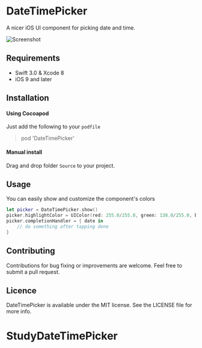 # DateTimePicker

A nicer iOS UI component for picking date and time.

![Screenshot](https://raw.githubusercontent.com/itsmeichigo/DateTimePicker/master/screenshot.png)

## Requirements

- Swift 3.0 & Xcode 8
- iOS 9 and later

## Installation

#### Using Cocoapod

Just add the following to your `podfile`
> pod 'DateTimePicker'

#### Manual install

Drag and drop folder `Source` to your project.


## Usage

You can easily show and customize the component's colors

```Swift
let picker = DateTimePicker.show()
picker.highlightColor = UIColor(red: 255.0/255.0, green: 138.0/255.0, blue: 138.0/255.0, alpha: 1)
picker.completionHandler = { date in
    // do something after tapping done
}
```

## Contributing

Contributions for bug fixing or improvements are welcome. Feel free to submit a pull request.

## Licence

DateTimePicker is available under the MIT license. See the LICENSE file for more info.
# StudyDateTimePicker
